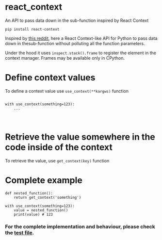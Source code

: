 
# react_context

An API to pass data down in the sub-function inspired by React Context

```
pip install react-context
```

Inspired by [this reddit](https://discuss.python.org/t/react-context-api-in-python/5684), here a React Context-like API for Python to pass data down in thesub-function without polluting all the function parameters.

Under the hood it uses `inspect.stack().frame` to register the element in the context manager. Frames may be available only in CPython. 

# Define context values

To define a context value use `use_context(**kargws)` function

```

with use_context(something=123):
    ...

```
​
# Retrieve the value somewhere in the code inside of the context

To retrieve the value, use `get_context(key)` function

# Complete example

```
def nested_function():
    return get_context('something')

with use_context(something=123):
    value = nested_function()
    print(value) # 123
```

### For the complete implementation and behaviour, please check the [test file](https://github.com/alessandro308/react_context/blob/main/tests/test_react_context.py).
